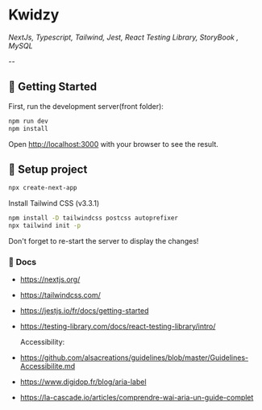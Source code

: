 # **Kwidzy**

_NextJs, Typescript, Tailwind, Jest, React Testing Library, StoryBook , MySQL_

--

## 👶 **Getting Started**

First, run the development server(front folder):

```bash
npm run dev
npm install
```

Open [http://localhost:3000](http://localhost:3000) with your browser to see the result.

## 🔧 **Setup project**

```bash
npx create-next-app
```

Install Tailwind CSS (v3.3.1)

```bash
npm install -D tailwindcss postcss autoprefixer
npx tailwind init -p
```

Don't forget to re-start the server to display the changes!

### 📝 **Docs**

- https://nextjs.org/
- https://tailwindcss.com/
- https://jestjs.io/fr/docs/getting-started
- https://testing-library.com/docs/react-testing-library/intro/

  Accessibility:
- https://github.com/alsacreations/guidelines/blob/master/Guidelines-Accessibilite.md
- https://www.digidop.fr/blog/aria-label
- https://la-cascade.io/articles/comprendre-wai-aria-un-guide-complet